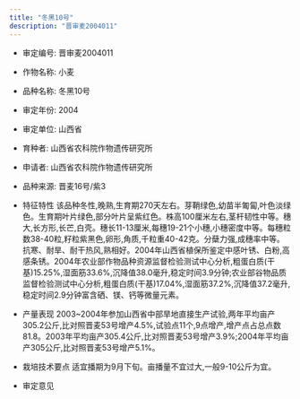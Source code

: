 ```yaml
---
title: "冬黑10号"
description: "晋审麦2004011"
---
```

* 审定编号:  晋审麦2004011

*  作物名称:  小麦

*  品种名称:  冬黑10号

*  审定年份:  2004

*  审定单位:  山西省

* 育种者:  山西省农科院作物遗传研究所

*  申请者:  山西省农科院作物遗传研究所

*  品种来源:  晋麦16号/紫3

*  特征特性
该品种冬性,晚熟,生育期270天左右。芽鞘绿色,幼苗半匍匐,叶色淡绿色。生育期叶片绿色,部分叶片呈紫红色。株高100厘米左右,茎杆韧性中等。穗大,长方形,长芒,白壳。穗长11-13厘米,每穗19-21个小穗,小穗密度中等。每穗粒数38-40粒,籽粒紫黑色,卵形,角质,千粒重40-42克。分蘖力强,成穗率中等。抗寒、耐旱、耐干热风,熟相好。2004年山西省植保所鉴定中感叶锈、白粉,高感条锈。2004年农业部作物品种资源监督检验测试中心分析,粗蛋白质(干基)15.25%,湿面筋33.6%,沉降值38.0毫升,稳定时间3.9分钟;农业部谷物品质监督检验测试中心分析,粗蛋白质(干基)17.04%,湿面筋37.2%,沉降值37.2毫升,稳定时间2.9分钟富含硒、镁、钙等微量元素。

*  产量表现
2003~2004年参加山西省中部旱地直接生产试验,两年平均亩产305.2公斤,比对照晋麦53号增产4.5%,试验点11个,9点增产,增产点占总点数81.8。2003年平均亩产305.4公斤,比对照晋麦53号增产3.9%;2004年平均亩产305公斤,比对照晋麦53号增产5.1%。

*  栽培技术要点
适宜播期为9月下旬。亩播量不宜过大,一般9-10公斤为宜。

*  审定意见


